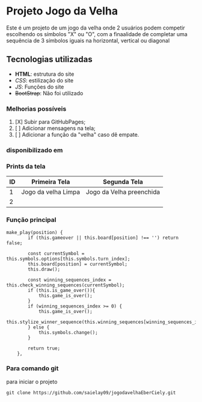 # Projeto Jogo da Velha
Este é um projeto de um jogo da velha onde 2 usuários podem competir escolhendo os símbolos "X" ou "O",
com a finaalidade de completar uma sequência de 3 símbolos iguais na horizontal, vertical ou diagonal

## Tecnologias utilizadas
- **HTML**: estrutura do site
- _CSS_: estilização do site
- *_JS_*: Funções do site
- ~~BootStrap~~: Não foi utilizado

### Melhorias possíveis
 1. [X] Subir para GitHubPages;
 2. [ ] Adicionar mensagens na tela;
 3. [ ] Adicionar a função da "velha" caso dê empate.

 
 ### disponibilizado em 


 
 ### Prints da tela
| ID | Primeira Tela | Segunda Tela |
|----|---------------|----------------|
| 1 | Jogo da velha Limpa| Jogo da Velha preenchida |
| 2 | |

### Função principal
```
make_play(position) {
        if (this.gameover || this.board[position] !== '') return false;

        const currentSymbol = this.symbols.options[this.symbols.turn_index];
        this.board[position] = currentSymbol;
        this.draw();

        const winning_sequences_index = this.check_winning_sequences(currentSymbol);
        if (this.is_game_over()){
            this.game_is_over();
        }
        if (winning_sequences_index >= 0) {
            this.game_is_over();
            this.stylize_winner_sequence(this.winning_sequences[winning_sequences_index]);
        } else {
            this.symbols.change();
        }

        return true;
    },
```
### Para comando git
para iniciar o projeto
``` bash:
git clone https://github.com/saielay09/jogodavelhaEberCiely.git
```

